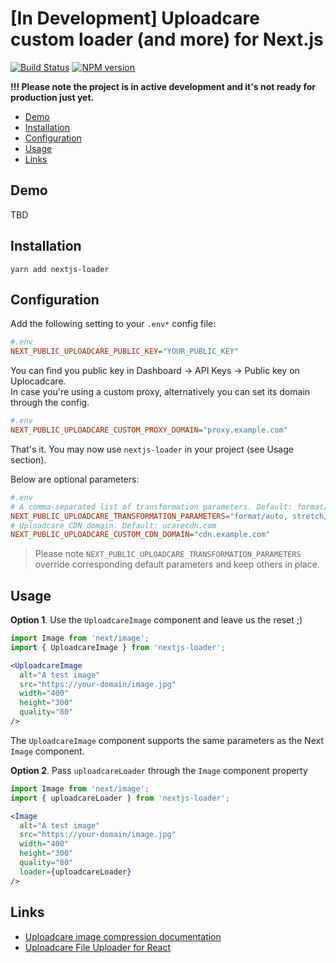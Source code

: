 # [In Development] Uploadcare custom loader (and more) for Next.js
[![Build Status][build-img]][build-link]
[![NPM version][npm-img]][npm-link]

**!!! Please note the project is in active development and it's not ready for production just yet.**

* [Demo](#demo)
* [Installation](#installation)
* [Configuration](#configuration)
* [Usage](#usage)
* [Links](#links)

## Demo

TBD

## Installation

```shell_script
yarn add nextjs-loader
```

## Configuration

Add the following setting to your `.env*` config file:

```ini
#.env
NEXT_PUBLIC_UPLOADCARE_PUBLIC_KEY="YOUR_PUBLIC_KEY"
```

You can find you public key in Dashboard -> API Keys -> Public key on Uplocadcare.  
In case you're using a custom proxy, alternatively you can set its domain through the config.

```ini
#.env
NEXT_PUBLIC_UPLOADCARE_CUSTOM_PROXY_DOMAIN="proxy.example.com"
```

That's it. You may now use `nextjs-loader` in your project (see Usage section).

Below are optional parameters:

```ini
#.env
# A comma-separated list of transformation parameters. Default: format/auto, stretch/off, progressive/yes
NEXT_PUBLIC_UPLOADCARE_TRANSFORMATION_PARAMETERS="format/auto, stretch/off, progressive/yes"
# Uploadcare CDN domain. Default: ucarecdn.com
NEXT_PUBLIC_UPLOADCARE_CUSTOM_CDN_DOMAIN="cdn.example.com"
```

> Please note `NEXT_PUBLIC_UPLOADCARE_TRANSFORMATION_PARAMETERS` override corresponding default parameters and keep others in place.

## Usage

**Option 1**. Use the `UploadcareImage` component and leave us the reset ;)
```jsx
import Image from 'next/image';
import { UploadcareImage } from 'nextjs-loader';

<UploadcareImage
  alt="A test image"
  src="https://your-domain/image.jpg"
  width="400"
  height="300"
  quality="80"
/>
```
The `UploadcareImage` component supports the same parameters as the Next `Image` component.

**Option 2**. Pass `uploadcareLoader` through the `Image` component property
```jsx
import Image from 'next/image';
import { uploadcareLoader } from 'nextjs-loader';

<Image 
  alt="A test image"
  src="https://your-domain/image.jpg"
  width="400"
  height="300"
  quality="80"
  loader={uploadcareLoader}
/>
```

## Links

- [Uploadcare image compression documentation][uploadcare-transformation-image-compression-docs]
- [Uploadcare File Uploader for React](https://github.com/uploadcare/react-widget)


[build-img]: https://app.travis-ci.com/kkomelin/nextjs-loader.svg?branch=main
[build-link]: https://api.travis-ci.com/kkomelin/nextjs-loader
[npm-img]: https://img.shields.io/npm/v/nextjs-loader.svg
[npm-link]: https://www.npmjs.com/package/nextjs-loader
[uploadcare-transformation-image-compression-docs]: https://uploadcare.com/docs/transformations/image/compression/?utm_source=github&utm_campaign=nextjs-loader
